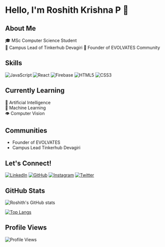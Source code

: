 # Hello, I'm Roshith Krishna P 👋

## About Me
🎓 MSc Computer Science Student  
🌟 Campus Lead of Tinkerhub Devagiri
🚀 Founder of EVOLVATES Community  

## Skills
![JavaScript](https://img.shields.io/badge/-JavaScript-F7DF1E?style=flat-square&logo=javascript&logoColor=black)
![React](https://img.shields.io/badge/-React-61DAFB?style=flat-square&logo=react&logoColor=black)
![Firebase](https://img.shields.io/badge/-Firebase-FFCA28?style=flat-square&logo=firebase&logoColor=black)
![HTML5](https://img.shields.io/badge/-HTML5-E34F26?style=flat-square&logo=html5&logoColor=white)
![CSS3](https://img.shields.io/badge/-CSS3-1572B6?style=flat-square&logo=css3&logoColor=white)

## Currently Learning
🧠 Artificial Intelligence  
🤖 Machine Learning  
👁️ Computer Vision  

## Communities
- Founder of EVOLVATES
- Campus Lead Tinkerhub Devagiri

## Let's Connect!
[![LinkedIn](https://img.shields.io/badge/-LinkedIn-0077B5?style=flat-square&logo=linkedin&logoColor=white)](https://www.linkedin.com/in/roshith-krishna-p/)
[![GitHub](https://img.shields.io/badge/-GitHub-181717?style=flat-square&logo=github&logoColor=white)](https://github.com/roshith2001)
[![Instagram](https://img.shields.io/badge/-Instagram-E4405F?style=flat-square&logo=instagram&logoColor=white)](https://www.instagram.com/_r.o.s.h.i.t.h_/)
[![Twitter](https://img.shields.io/badge/-Twitter-1DA1F2?style=flat-square&logo=twitter&logoColor=white)](https://x.com/Roshith_KrishnP)

## GitHub Stats
![Roshith's GitHub stats](https://github-readme-stats.vercel.app/api?username=roshith2001&show_icons=true&theme=radical)

[![Top Langs](https://github-readme-stats.vercel.app/api/top-langs/?username=roshith2001&layout=compact&theme=radical)](https://github.com/roshith2001/github-readme-stats)

## Profile Views
![Profile Views](https://komarev.com/ghpvc/?username=roshith2001&color=brightgreen)

